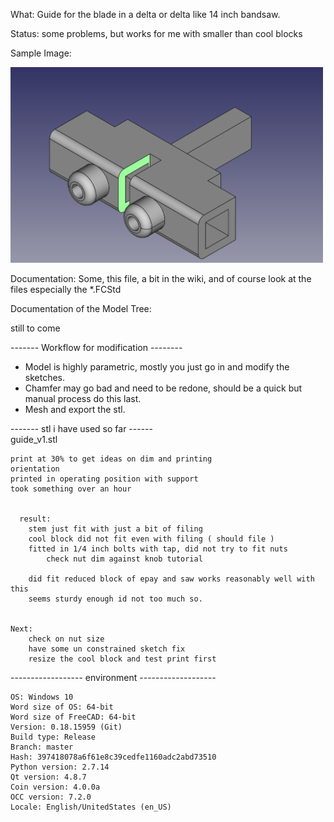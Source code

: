 What:
	Guide for the blade in a delta or delta like 14 inch bandsaw.
  
Status:
	some problems, but works for me with smaller than cool blocks 
 
Sample Image:

  <img src=example_image.png width=500>

Documentation:
	Some, this file, a bit in the wiki, and of course look at the files especially the *.FCStd

Documentation of the Model Tree:

  still to come

------- Workflow for modification	--------
	
*  Model is highly parametric, mostly you just go in and modify the sketches.
*  Chamfer may go bad and need to be redone, should be a quick but manual process do this last.
*  Mesh and export the stl.	
	
------- stl i have used so far ------	
guide_v1.stl

    print at 30% to get ideas on dim and printing
	orientation 
	printed in operating position with support
	took something over an hour
	  
	  
	  result:
		stem just fit with just a bit of filing
		cool block did not fit even with filing ( should file )
		fitted in 1/4 inch bolts with tap, did not try to fit nuts
			check nut dim against knob tutorial
			
		did fit reduced block of epay and saw works reasonably well with this
		seems sturdy enough id not too much so.
		
		
	Next:
		check on nut size
		have some un constrained sketch fix
		resize the cool block and test print first
		
	

 

------------------  environment  -------------------

 
	OS: Windows 10
	Word size of OS: 64-bit
	Word size of FreeCAD: 64-bit
	Version: 0.18.15959 (Git)
	Build type: Release
	Branch: master
	Hash: 397418078a6f61e8c39cedfe1160adc2abd73510
	Python version: 2.7.14
	Qt version: 4.8.7
	Coin version: 4.0.0a
	OCC version: 7.2.0
	Locale: English/UnitedStates (en_US)

